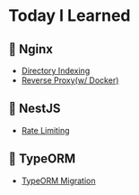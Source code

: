 # Today I Learned

## 📖 Nginx

- [Directory Indexing](/Nginx/directory-indexing.md)
- [Reverse Proxy(w/ Docker)](/Nginx/nginx-with-docker.md)

## 📖 NestJS

- [Rate Limiting](/NestJS/rate-limiting.md)

## 📖 TypeORM

- [TypeORM Migration](/TypeORM/typeorm-migration.md)
